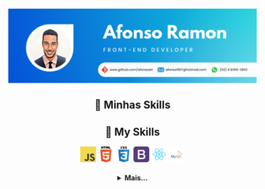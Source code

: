 [![banner](./afonso_banner.png)](https://github.com/afonsoart)

 <h2 align="center">🚀 Minhas Skills </h2>
 <h2 align="center">🚀 My Skills </h2>
<p align="center">
<code><img height="32" src="https://raw.githubusercontent.com/github/explore/80688e429a7d4ef2fca1e82350fe8e3517d3494d/topics/javascript/javascript.png" alt="Javascript"/></code>
<code><img height="32" src="https://raw.githubusercontent.com/github/explore/80688e429a7d4ef2fca1e82350fe8e3517d3494d/topics/html/html.png" alt="HTML5"/></code>
<code><img height="32" src="https://raw.githubusercontent.com/github/explore/80688e429a7d4ef2fca1e82350fe8e3517d3494d/topics/css/css.png" alt="CSS"/></code>
<code><img height="32" src="https://raw.githubusercontent.com/github/explore/80688e429a7d4ef2fca1e82350fe8e3517d3494d/topics/bootstrap/bootstrap.png" alt="Bootstrap"/></code>
<code><img height="32" src="https://raw.githubusercontent.com/github/explore/80688e429a7d4ef2fca1e82350fe8e3517d3494d/topics/react/react.png" alt="React"/></code>
<code><img height="32" src="https://raw.githubusercontent.com/github/explore/80688e429a7d4ef2fca1e82350fe8e3517d3494d/topics/mysql/mysql.png" alt="MySQL"/></code>
</p>
<h4 align="center">
<details>
<summary>Mais...</summary>
<h1 align="center"><img src="https://media.giphy.com/media/hvRJCLFzcasrR4ia7z/giphy.gif" width="25px">Oi meu nome é Afonso Ramon</h1></img>
<h1 align="center"><img src="https://media.giphy.com/media/hvRJCLFzcasrR4ia7z/giphy.gif" width="25px">Hi, my name is Afonso Ramon</h1></img>


<p align="center"  align="center" height="150em">
 
 <img src="https://raw.githubusercontent.com/MicaelliMedeiros/micaellimedeiros/master/image/computer-illustration.png" min-width="400px" max-width="400px" width="400px" align="center" alt="Computador iuriCode">
 
</p>


<h3 align="center">Sobre mim:</h3>
  <p align="center">
    Sou um Desenvolvedor Front-End apaixonado por programação e tecnologia, especializado no desenvolvimento web. Tenho experiência na criação de aplicações client-side para websites, landing pages, hotsites, blogs e sistemas web.
    
    Trabalho com diversas tecnologias, incluindo HTML, CSS, SASS, JavaScript, jQuery, React.js, Next.js, Tailwind, PHP, MySQL, Bootstrap e WordPress. Além disso, utilizo ferramentas de design como Adobe XD e Photoshop para aprimorar a experiência do usuário.
    
    Estou sempre em busca de aperfeiçoamento, focando na criação de interfaces intuitivas, responsivas e performáticas.
    
    Atualmente, concentro meus estudos em React Native, Ionic, UX/UI, Clean Code e metodologias ágeis, com o objetivo de desenvolver aplicações ainda mais eficientes e escaláveis.
    
    ✓ Inglês avançado (C1).
    </p>

    <h3 align="center">About Me:</h3>
<p align="center">
  I am a Front-End Developer passionate about programming and technology, specializing in web development. I have experience in creating client-side applications for websites, landing pages, hotsites, blogs, and web systems.
  
  I work with various technologies, including HTML, CSS, SASS, JavaScript, jQuery, React.js, Next.js, Tailwind, PHP, MySQL, Bootstrap, and WordPress. Additionally, I use design tools like Adobe XD and Photoshop to enhance the user experience.
  
  I am always looking for improvement, focusing on creating intuitive, responsive, and high-performance interfaces.
  
  Currently, I am focusing my studies on React Native, Ionic, UX/UI, Clean Code, and agile methodologies, aiming to develop even more efficient and scalable applications.
  
  ✓ Advanced English (C1).
</p>
  
  
<p align="center">
  <a href="https://www.instagram.com/afonso.telles">
    <img
      align="center"
      src="https://img.shields.io/badge/Instagram-1C1C1C?style=for-the-badge&logo=instagram&logoColor=00FFFF"
    />
  </a>
 
  <a href="https://api.whatsapp.com/send?phone=556282692852&text=Olá estou entrando em contato através do seu portfólio">
    <img
      align="center"
      src="https://img.shields.io/badge/Whastapp-1C1C1C?style=for-the-badge&logo=whatsapp&logoColor=00FFFF">
  </a>
  <a href="https://www.linkedin.com/in/afonso-ramon-de-araujo-teles-73847b18b">
    <img
         align="center"
         src="https://img.shields.io/badge/LinkedIn-1C1C1C?style=for-the-badge&logo=linkedin&logoColor=00FFFF"
  </a>
  <a href="https://www.youtube.com/channel/link-do-canal">
    <img
      align="center"
      src="https://img.shields.io/badge/YouTube-1C1C1C?style=for-the-badge&logo=youtube&logoColor=00FFFF"
    />
  </a>
</p>
</details>
